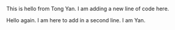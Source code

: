 This is hello from Tong Yan. I am adding a new line of code here.

Hello again. I am here to add in a second line. I am Yan.
